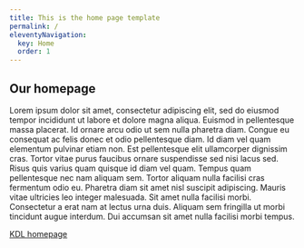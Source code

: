 ```yaml
---
title: This is the home page template
permalink: /
eleventyNavigation:
  key: Home
  order: 1
---
```


## Our homepage

Lorem ipsum dolor sit amet, consectetur adipiscing elit, sed do eiusmod tempor incididunt ut labore et dolore magna aliqua. Euismod in pellentesque massa placerat. Id ornare arcu odio ut sem nulla pharetra diam. Congue eu consequat ac felis donec et odio pellentesque diam. Id diam vel quam elementum pulvinar etiam non. Est pellentesque elit ullamcorper dignissim cras. Tortor vitae purus faucibus ornare suspendisse sed nisi lacus sed. Risus quis varius quam quisque id diam vel quam. Tempus quam pellentesque nec nam aliquam sem. Tortor aliquam nulla facilisi cras fermentum odio eu. Pharetra diam sit amet nisl suscipit adipiscing. Mauris vitae ultricies leo integer malesuada. Sit amet nulla facilisi morbi. Consectetur a erat nam at lectus urna duis. Aliquam sem fringilla ut morbi tincidunt augue interdum. Dui accumsan sit amet nulla facilisi morbi tempus.

[KDL homepage](https://kcl.kcl.ac.uk)

